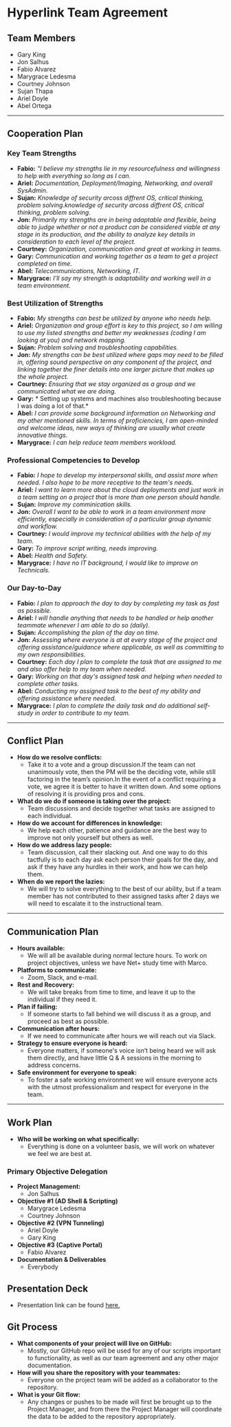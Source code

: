 # **Hyperlink Team Agreement**
## **Team Members**
- Gary King
- Jon Salhus
- Fabio Alvarez
- Marygrace Ledesma
- Courtney Johnson
- Sujan Thapa
- Ariel Doyle
- Abel Ortega
---
## **Cooperation Plan**
### **Key Team Strengths**
  - **Fabio:** *"I believe my strengths lie in my resourcefulness and willingness to help with everything so long as I can.*
  - **Ariel:** *Documentation, Deployment/Imaging, Networking, and overall SysAdmin.*
  - **Sujan:** *Knowledge of security arcoss diffrent OS, critical thinking, problem solving.knowledge of security arcoss diffrent OS, critical thinking, problem solving.*
  - **Jon:** *Primarily my strengths are in being adaptable and flexible, being able to judge whether or not a product can be considered viable at any stage in its production, and the ability to analyze key details in consideration to each level of the project.*
  - **Courtney:** *Organization, communication and great at working in teams.*
  - **Gary:** *Communication and working together as a team to get a project completed on     time.*
  - **Abel:** *Telecommunications, Networking, IT.*
  - **Marygrace:** *I’ll say my strength is adaptability and working well in a team environment.*
### **Best Utilization of Strengths**
  - **Fabio:** *My strengths can best be utilized by anyone who needs help.*
  - **Ariel:** *Organization and group effort is key to this project, so I am willing to use my listed strengths and better my weaknesses (coding I am looking at you) and network mapping.*
  - **Sujan:** *Problem solving and troubleshooting capabilities.*
  - **Jon:** *My strengths can be best utilized where gaps may need to be filled in, offering sound perspective on any component of the project, and linking together the finer details into one larger picture that makes up the whole project.*
  - **Courtney:** *Ensuring that we stay organized as a group and we communicated what we are doing.*
  - **Gary:** * Setting up systems and machines also troubleshooting because I was doing a lot of that.*
  - **Abel:** *I can provide some background information on Networking and my other mentioned skills. In terms of proficiencies, I am open-minded and welcome ideas, new ways of thinking are usually what create innovative things.*
  - **Marygrace:** *I can help reduce team members workload.*
### **Professional Competencies to Develop**
  - **Fabio:** *I hope to develop my interpersonal skills, and assist more when needed. I also hope to be more receptive to the team's needs.*
  - **Ariel:** *I want to learn more about the cloud deployments and just work in a team setting on a project that is more than one person should handle.*
  - **Sujan:** *Improve my comminication skills.*
  - **Jon:** *Overall I want to be able to work in a team environment more efficiently, especially in consideration of a particular group dynamic and workflow.*
  - **Courtney:** *I would improve my technical abilities with the help of my team.*
  - **Gary:** *To improve script writing, needs improving.*
  - **Abel:** *Health and Safety.*
  - **Marygrace:** *I have no IT background, I would like to improve on Technicals.*
### **Our Day-to-Day**
  - **Fabio:** *I plan to approach the day to day by completing my task as fast as possible.*
  - **Ariel:** *I will handle anything that needs to be handled or help another teammate whenever I am able to do so (daily).*
  - **Sujan:** *Accomplishing the plan of the day on time.*
  - **Jon:** *Assessing where everyone is at at every stage of the project and offering assistance/guidance where applicable, as well as committing to my own responsibilities.*
  - **Courtney:** *Each day I plan to complete the task that are assigned to me and also offer help to my team when needed.*
  - **Gary:** *Working on that day's assigned task and helping when needed to complete other tasks.*
  - **Abel:** *Conducting my assigned task to the best of my ability and offering assistance where needed.*
  - **Marygrace:** *I plan to complete the daily task and do additional self-study in order to contribute to my team.*
---
## **Conflict Plan**
- **How do we resolve conflicts:**
  - Take it to a vote and a group discussion.If the team can not unanimously vote, then the PM will be the deciding vote, while still factoring in the team’s opinion.In the event of a conflict requiring a vote, we agree it is better to have it written down. And some options of resolving it is providing pros and cons.
- **What do we do if someone is taking over the project:**
  - Team discussions and decide together what tasks are assigned to each individual.
- **How do we account for differences in knowledge:**
  - We help each other, patience and guidance are the best way to improve not only yourself but others as well.
- **How do we address lazy people:**
  - Team discussion, call their slacking out. And one way to do this tactfully is to each day ask each person their goals for the day, and ask if they have any hurdles in their work, and how we can help them.
- **When do we report the lazies:**
  - We will try to solve everything to the best of our ability, but if a team member has not contributed to their assigned tasks after 2 days we will need to escalate it to the instructional team.
---
## **Communication Plan**
- **Hours available:**
  - We will all be available during normal lecture hours. To work on project objectives, unless we have Net+ study time with Marco.
- **Platforms to communicate:**
  - Zoom, Slack, and e-mail.
- **Rest and Recovery:**
  - We will take breaks from time to time, and leave it up to the individual if they need it.
- **Plan if failing:**
  - If someone starts to fall behind we will discuss it as a group, and proceed as best as possible.
- **Communication after hours:**
  - If we need to communicate after hours we will reach out via Slack.
- **Strategy to ensure everyone is heard:**
  - Everyone matters, if someone's voice isn’t being heard we will ask them directly, and have little Q & A sessions in the morning to address concerns.
- **Safe environment for everyone to speak:**
  - To foster a safe working environment we will ensure everyone acts with the utmost professionalism and respect for everyone in the team.
---
## **Work Plan**
- **Who will be working on what specifically:**
  - Everything is done on a volunteer basis, we will work on whatever we feel we are best at.
### **Primary Objective Delegation**
- **Project Management:**
  - Jon Salhus
- **Objective #1 (AD Shell & Scripting)**
  - Marygrace Ledesma
  - Courtney Johnson
- **Objective #2 (VPN Tunneling)**
  - Ariel Doyle
  - Gary King
- **Objective #3 (Captive Portal)**
  - Fabio Alvarez
- **Documentation & Deliverables**
  - Everybody
## **Presentation Deck**
- Presentation link can be found [here.](https://docs.google.com/presentation/d/1c8DoR_EThUE3WaKEmb3pZltvCf-50IecrxMGfCWBd3E/edit?usp=sharing)
## **Git Process**
- **What components of your project will live on GitHub:**
  - Mostly, our GitHub repo will be used for any of our scripts important to functionality, as well as our team agreement and any other major documentation.
- **How will you share the repository with your teammates:**
  - Everyone on the project team will be added as a collaborator to the repository.
- **What is your Git flow:**
  - Any changes or pushes to be made will first be brought up to the Project Manager, and from there the Project Manager will coordinate the data to be added to the repository appropriately.